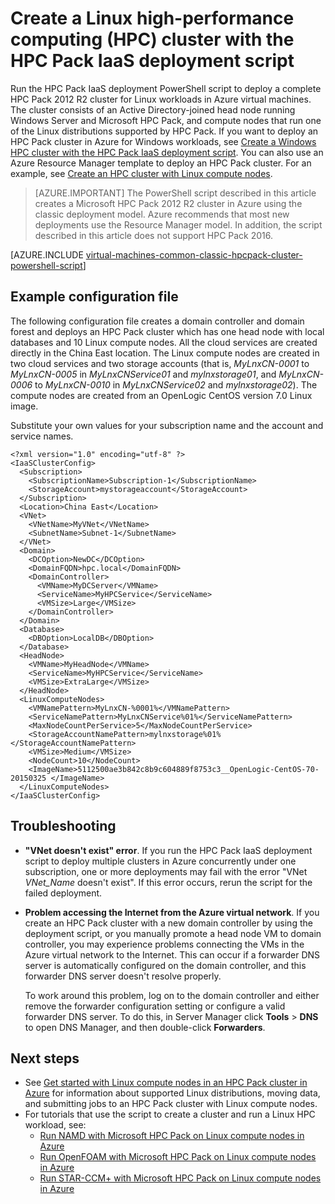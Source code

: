 <!-- not suitable for Mooncake -->

<properties
    pageTitle="PowerShell script to deploy Linux HPC cluster | Azure"
    description="Run a PowerShell script to deploy a Linux HPC Pack 2012 R2 cluster in Azure virtual machines"
    services="virtual-machines-linux"
    documentationcenter=""
    author="dlepow"
    manager="timlt"
    editor=""
    tags="azure-service-management,hpc-pack" />
<tags
    ms.assetid="73041960-58d3-4ecf-9540-d7e1a612c467"
    ms.service="virtual-machines-linux"
    ms.devlang="NA"
    ms.topic="article"
    ms.tgt_pltfrm="vm-linux"
    ms.workload="big-compute"
    ms.date="12/29/2016"
    wacn.date=""
    ms.author="danlep" />

# Create a Linux high-performance computing (HPC) cluster with the HPC Pack IaaS deployment script
Run the HPC Pack IaaS deployment PowerShell script to deploy a complete HPC Pack 2012 R2 cluster for Linux workloads in Azure virtual machines. The cluster consists of an Active Directory-joined head node running Windows Server and Microsoft HPC Pack, and compute nodes that run one of the Linux distributions supported by HPC Pack. If you want to deploy an HPC Pack cluster in Azure for Windows workloads, see [Create a Windows HPC cluster with the HPC Pack IaaS deployment script](/documentation/articles/virtual-machines-windows-classic-hpcpack-cluster-powershell-script/). You can also use an Azure Resource Manager template to deploy an HPC Pack cluster. For an example, see [Create an HPC cluster with Linux compute nodes](https://github.com/Azure/azure-quickstart-templates/tree/master/create-hpc-cluster-linux-cn/).

> [AZURE.IMPORTANT] 
> The PowerShell script described in this article creates a Microsoft HPC Pack 2012 R2 cluster in Azure using the classic deployment model. Azure recommends that most new deployments use the Resource Manager model.
> In addition, the script described in this article does not support HPC Pack 2016.

[AZURE.INCLUDE [virtual-machines-common-classic-hpcpack-cluster-powershell-script](../../includes/virtual-machines-common-classic-hpcpack-cluster-powershell-script.md)]

## Example configuration file
The following configuration file creates a domain controller and domain forest
and deploys an HPC Pack cluster which has one head node with local
databases and 10 Linux compute nodes. All the cloud services are created
directly in the China East location. The Linux compute nodes are created
in two cloud services and two storage accounts (that is, *MyLnxCN-0001* to
*MyLnxCN-0005* in *MyLnxCNService01* and *mylnxstorage01*, and *MyLnxCN-0006* to
*MyLnxCN-0010* in *MyLnxCNService02* and *mylnxstorage02*). The compute nodes
are created from an OpenLogic CentOS version 7.0 Linux image. 

Substitute your own values for your subscription name and the account and service names.

    <?xml version="1.0" encoding="utf-8" ?>
    <IaaSClusterConfig>
      <Subscription>
        <SubscriptionName>Subscription-1</SubscriptionName>
        <StorageAccount>mystorageaccount</StorageAccount>
      </Subscription>
      <Location>China East</Location>  
      <VNet>
        <VNetName>MyVNet</VNetName>
        <SubnetName>Subnet-1</SubnetName>
      </VNet>
      <Domain>
        <DCOption>NewDC</DCOption>
        <DomainFQDN>hpc.local</DomainFQDN>
        <DomainController>
          <VMName>MyDCServer</VMName>
          <ServiceName>MyHPCService</ServiceName>
          <VMSize>Large</VMSize>
        </DomainController>
      </Domain>
      <Database>
        <DBOption>LocalDB</DBOption>
      </Database>
      <HeadNode>
        <VMName>MyHeadNode</VMName>
        <ServiceName>MyHPCService</ServiceName>
        <VMSize>ExtraLarge</VMSize>
      </HeadNode>
      <LinuxComputeNodes>
        <VMNamePattern>MyLnxCN-%0001%</VMNamePattern>
        <ServiceNamePattern>MyLnxCNService%01%</ServiceNamePattern>
        <MaxNodeCountPerService>5</MaxNodeCountPerService>
        <StorageAccountNamePattern>mylnxstorage%01%</StorageAccountNamePattern>
        <VMSize>Medium</VMSize>
        <NodeCount>10</NodeCount>
        <ImageName>5112500ae3b842c8b9c604889f8753c3__OpenLogic-CentOS-70-20150325 </ImageName>
      </LinuxComputeNodes>
    </IaaSClusterConfig>

## Troubleshooting
* **"VNet doesn't exist" error**. If you run the HPC Pack IaaS deployment script to deploy multiple
  clusters in Azure concurrently under one subscription, one or more
  deployments may fail with the error "VNet *VNet\_Name* doesn't exist".
  If this error occurs, rerun the script for the failed deployment.
* **Problem accessing the Internet from the Azure virtual network**. If you create an HPC Pack cluster with a new domain controller by using
  the deployment script, or you manually promote a head node VM to domain
  controller, you may experience problems connecting the VMs in the Azure
  virtual network to the Internet. This can occur if a forwarder DNS
  server is automatically configured on the domain controller, and this
  forwarder DNS server doesn't resolve properly.
  
    To work around this problem, log on to the domain controller and either remove the forwarder configuration setting or configure a valid forwarder DNS server. To do this, in Server Manager click **Tools** > **DNS** to open DNS Manager, and then double-click **Forwarders**.

## Next steps
* See [Get started with Linux compute nodes in an HPC Pack cluster in Azure](/documentation/articles/virtual-machines-linux-classic-hpcpack-cluster/) for information about supported Linux distributions, moving data, and submitting jobs to an HPC Pack cluster with Linux compute nodes.
* For tutorials that use the script to create a cluster and run a Linux HPC workload, see:
    * [Run NAMD with Microsoft HPC Pack on Linux compute nodes in Azure](/documentation/articles/virtual-machines-linux-classic-hpcpack-cluster-namd/)
    * [Run OpenFOAM with Microsoft HPC Pack on Linux compute nodes in Azure](/documentation/articles/virtual-machines-linux-classic-hpcpack-cluster-openfoam/)
    * [Run STAR-CCM+ with Microsoft HPC Pack on Linux compute nodes in Azure](/documentation/articles/virtual-machines-linux-classic-hpcpack-cluster-starccm/)